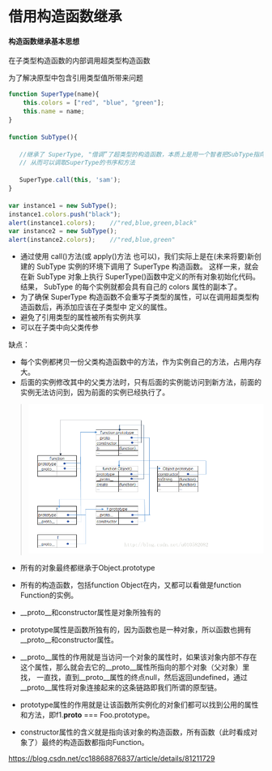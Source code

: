 借用构造函数继承
========

#### 构造函数继承基本思想
在子类型构造函数的内部调用超类型构造函数

为了解决原型中包含引用类型值所带来问题

```javascript
function SuperType(name){
    this.colors = ["red", "blue", "green"];
    this.name = name;
}

function SubType(){

   //继承了 SuperType, "借调”了超类型的构造函数，本质上是用一个智者把SubType指向了SuperType的作用于
   // 从而可以调取SuperType的书序和方法

   SuperType.call(this, 'sam');
}

var instance1 = new SubType();
instance1.colors.push("black");
alert(instance1.colors);    //"red,blue,green,black"
var instance2 = new SubType();
alert(instance2.colors);    //"red,blue,green"

```

- 通过使用 call()方法(或 apply()方法 也可以)，我们实际上是在(未来将要)新创建的 SubType 实例的环境下调用了 SuperType 构造函数。
 这样一来，就会在新 SubType 对象上执行 SuperType()函数中定义的所有对象初始化代码。
 结果， SubType 的每个实例就都会具有自己的 colors 属性的副本了。
- 为了确保 SuperType 构造函数不会重写子类型的属性，可以在调用超类型构造函数后，再添加应该在子类型中 定义的属性。
- 避免了引用类型的属性被所有实例共享
- 可以在子类中向父类传参

缺点：
- 每个实例都拷贝一份父类构造函数中的方法，作为实例自己的方法，占用内存大。
- 后面的实例修改其中的父类方法时，只有后面的实例能访问到新方法，前面的实例无法访问到，因为前面的实例已经执行了。

> ![构造函数实例的原型链](https://github.com/samsonCao/sam_blog/blob/master/Image/prototype_link.png)
- 所有的对象最终都继承于Object.prototype
- 所有的构造函数，包括function Object在内，又都可以看做是function Function的实例。


- __proto__和constructor属性是对象所独有的
- prototype属性是函数所独有的，因为函数也是一种对象，所以函数也拥有__proto__和constructor属性。
- __proto__属性的作用就是当访问一个对象的属性时，如果该对象内部不存在这个属性，那么就会去它的__proto__属性所指向的那个对象（父对象）里找，
一直找，直到__proto__属性的终点null，然后返回undefined，通过__proto__属性将对象连接起来的这条链路即我们所谓的原型链。
- prototype属性的作用就是让该函数所实例化的对象们都可以找到公用的属性和方法，即f1.__proto__ === Foo.prototype。
- constructor属性的含义就是指向该对象的构造函数，所有函数（此时看成对象了）最终的构造函数都指向Function。

https://blog.csdn.net/cc18868876837/article/details/81211729
